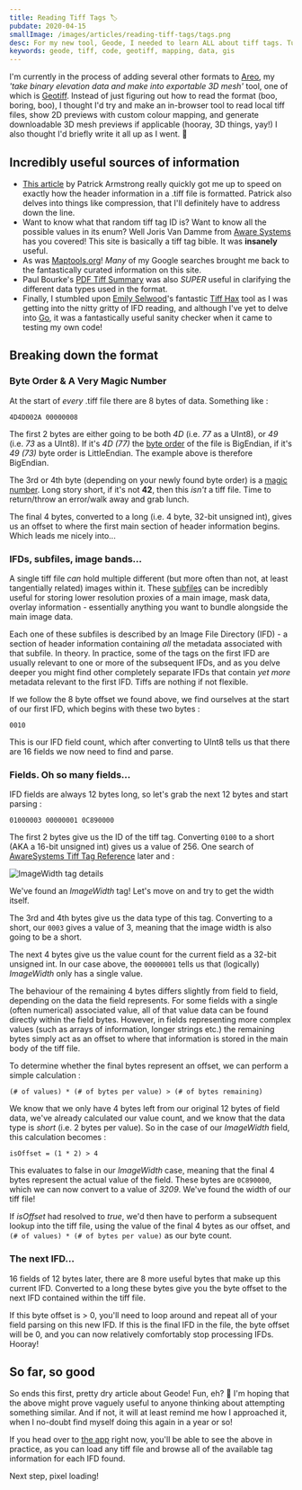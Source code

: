 ```yaml
---
title: Reading Tiff Tags 🏷
pubdate: 2020-04-15
smallImage: /images/articles/reading-tiff-tags/tags.png
desc: For my new tool, Geode, I needed to learn ALL about tiff tags. Turns out, there's a LOT of them...
keywords: geode, tiff, code, geotiff, mapping, data, gis
---
```


I'm currently in the process of adding several other formats to [Areo](/projects/areo), my _'take binary elevation data and make into exportable 3D mesh'_ tool, one of which is [Geotiff](https://earthdata.nasa.gov/esdis/eso/standards-and-references/geotiff). Instead of just figuring out how to read the format (boo, boring, boo), I thought I'd try and make an in-browser tool to read local tiff files, show 2D previews with custom colour mapping, and generate downloadable 3D mesh previews if applicable (hooray, 3D things, yay!) I also thought I'd briefly write it all up as I went. 👋

## Incredibly useful sources of information
* [This article](https://medium.com/planet-stories/reading-a-single-tiff-pixel-without-any-tiff-tools-fcbd43d8bd24) by Patrick Armstrong really quickly got me up to speed on exactly how the header information in a .tiff file is formatted. Patrick also delves into things like compression, that I'll definitely have to address down the line.
* Want to know what that random tiff tag ID is? Want to know all the possible values in its enum? Well Joris Van Damme from [Aware Systems](https://www.awaresystems.be/imaging/tiff/tifftags.html) has you covered! This site is basically a tiff tag bible. It was __insanely__ useful.
* As was [Maptools.org](http://geotiff.maptools.org/spec/geotiff1.html)! _Many_ of my Google searches brought me back to the fantastically curated information on this site.
* Paul Bourke's [PDF Tiff Summary](http://paulbourke.net/dataformats/tiff/tiff_summary.pdf) was also _SUPER_ useful in clarifying the different data types used in the format.
* Finally, I stumbled upon [Emily Selwood](https://twitter.com/emilywselwood)'s fantastic [Tiff Hax](https://github.com/emilyselwood/tiffhax) tool as I was getting into the nitty gritty of IFD reading, and although I've yet to delve into [Go](https://golang.org/), it was a fantastically useful sanity checker when it came to testing my own code!

## Breaking down the format
### Byte Order & A Very Magic Number
At the start of _every_ .tiff file there are 8 bytes of data. Something like :

    4D4D002A 00000008

The first 2 bytes are either going to be both _4D_ (i.e. _77_ as a UInt8), or _49_ (i.e. _73_ as a UInt8). If it's _4D (77)_ the [byte order](https://www.geeksforgeeks.org/little-and-big-endian-mystery/) of the file is BigEndian, if it's _49 (73)_ byte order is LittleEndian. The example above is therefore BigEndian.

The 3rd or 4th byte (depending on your newly found byte order) is a [magic number](https://en.wikipedia.org/wiki/Magic_number_(programming)). Long story short, if it's not __42__, then this _isn't_ a tiff file. Time to return/throw an error/walk away and grab lunch.

The final 4 bytes, converted to a long (i.e. 4 byte, 32-bit unsigned int), gives us an offset to where the first main section of header information begins. Which leads me nicely into...

### IFDs, subfiles, image bands...

A single tiff file _can_ hold multiple different (but more often than not, at least tangentially related) images within it. These [subfiles](https://en.wikipedia.org/wiki/TIFF#Multiple_subfiles) can be incredibly useful for storing lower resolution proxies of a main image, mask data, overlay information - essentially anything you want to bundle alongside the main image data.

Each one of these subfiles is described by an Image File Directory (IFD) - a section of header information containing _all_ the metadata associated with that subfile. In theory. In practice, some of the tags on the first IFD are usually relevant to one or more of the subsequent IFDs, and as you delve deeper you might find other completely separate IFDs that contain _yet more_ metadata relevant to the first IFD. Tiffs are nothing if not flexible.

If we follow the 8 byte offset we found above, we find ourselves at the start of our first IFD, which begins with these two bytes :

    0010

This is our IFD field count, which after converting to UInt8 tells us that there are 16 fields we now need to find and parse.

### Fields. Oh so many fields...

IFD fields are always 12 bytes long, so let's grab the next 12 bytes and start parsing :

    01000003 00000001 0C890000

The first 2 bytes give us the ID of the tiff tag. Converting `0100` to a short (AKA a 16-bit unsigned int) gives us a value of 256. One search of [AwareSystems Tiff Tag Reference](https://www.awaresystems.be/imaging/tiff/tifftags/search.html?q=256&Submit=Find+Tags) later and :

![ImageWidth tag details](/images/articles/reading-tiff-tags/imageWidthTag.png)

We've found an _ImageWidth_ tag! Let's move on and try to get the width itself.

The 3rd and 4th bytes give us the data type of this tag. Converting to a short, our `0003` gives a value of 3, meaning that the image width is also going to be a short.

The next 4 bytes give us the value count for the current field as a 32-bit unsigned int. In our case above, the `00000001` tells us that (logically) _ImageWidth_ only has a single value. 

The behaviour of the remaining 4 bytes differs slightly from field to field, depending on the data the field represents. For some fields with a single (often numerical) associated value, all of that value data can be found directly within the field bytes. However, in fields representing more complex values (such as arrays of information, longer strings etc.) the remaining bytes simply act as an offset to where that information is stored in the main body of the tiff file.

To determine whether the final bytes represent an offset, we can perform a simple calculation : 

    (# of values) * (# of bytes per value) > (# of bytes remaining)

We know that we only have 4 bytes left from our original 12 bytes of field data, we've already calculated our value count, and we know that the data type is _short_ (i.e. 2 bytes per value). So in the case of our _ImageWidth_ field, this calculation becomes :

    isOffset = (1 * 2) > 4

This evaluates to false in our _ImageWidth_ case, meaning that the final 4 bytes represent the actual value of the field. These bytes are `0C890000`, which we can now convert to a value of _3209_. We've found the width of our tiff file!

If _isOffset_ had resolved to _true_, we'd then have to perform a subsequent lookup into the tiff file, using the value of the final 4 bytes as our offset, and `(# of values) * (# of bytes per value)` as our byte count.

### The next IFD...

16 fields of 12 bytes later, there are 8 more useful bytes that make up this current IFD. Converted to a long these bytes give you the byte offset to the next IFD contained within the tiff file. 

If this byte offset is > 0, you'll need to loop around and repeat all of your field parsing on this new IFD. If this is the final IFD in the file, the byte offset will be 0, and you can now relatively comfortably stop processing IFDs. Hooray!

## So far, so good

So ends this first, pretty dry article about Geode! Fun, eh? 😬 I'm hoping that the above might prove vaguely useful to anyone thinking about attempting something similar. And if not, it will at least remind me how I approached it, when I no-doubt find myself doing this again in a year or so!

If you head over to [the app](https://mattbrealey.com/geode) right now, you'll be able to see the above in practice, as you can load any tiff file and browse all of the available tag information for each IFD found.

Next step, pixel loading!